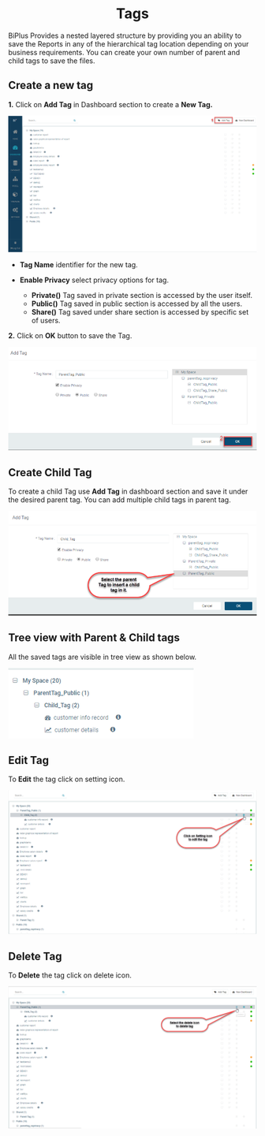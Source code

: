 <center><h1>Tags</h1></center>

BiPlus Provides a nested layered structure by providing you an ability to save the Reports in any of the hierarchical tag location depending on your business requirements. You can create your own number of parent and child tags to save the files.

## Create a new tag

**1.** Click on **Add Tag** in Dashboard section to create a **New Tag.**

![enter image description here](https://raw.githubusercontent.com/sv18042016/fp1/457c21c373c4db9d2f1ae47344146723ffe79d2d/images/add_tag.png)

- **Tag Name**  identifier for the new tag.

- **Enable Privacy** select privacy options for tag.

  -  **Private()** Tag saved in private section is accessed by the user itself.
  -  **Public()**  Tag saved in public section is accessed by all the users. 
  -  **Share()** Tag saved under share section is accessed by specific set of users.
  
**2.** Click on **OK** button to save the Tag.

![enter image description here](https://raw.githubusercontent.com/sv18042016/fp1/457c21c373c4db9d2f1ae47344146723ffe79d2d/images/tag_2.png)


## Create Child Tag 

To create a child Tag use **Add Tag** in dashboard section and save it under the desired parent tag. You can add multiple child tags in parent tag.

![enter image description here](https://raw.githubusercontent.com/sv18042016/fp1/c1b8fc9522826986d90afc6df61df3f988227475/images/child_tag.png)


## Tree view with Parent & Child tags

All the saved tags are visible in tree view as shown below.

![enter image description here](https://raw.githubusercontent.com/sv18042016/fp1/191f8906591a719bb70c33b807cb4c3dabf4ed4e/images/tree_view.png)

## Edit Tag

To **Edit** the tag click on setting icon.

![enter image description here](https://raw.githubusercontent.com/sv18042016/fp1/e571af6fdf36fb0e58a5248a84669f5f73f5703f/images/edit_tag.png)

## Delete Tag

To **Delete** the tag click on delete icon.

![enter image description here](https://raw.githubusercontent.com/sv18042016/fp1/e571af6fdf36fb0e58a5248a84669f5f73f5703f/images/delete_tag.png)

<!--stackedit_data:
eyJoaXN0b3J5IjpbMTUxNTU4MjM3NCwtMTIxMDQwMDAzMiwxNz
YxMzQ0MjQ0LC04MTY2ODc2OSwxMTU1NjI5NDMzLDk5MjMwMzYx
M119
-->